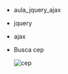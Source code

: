 * aula_jquery_ajax
- jquery
- ajax
- Busca cep

  ![cep](https://github.com/user-attachments/assets/70ad7890-4ad2-4a87-8e93-3087a2101a90)
